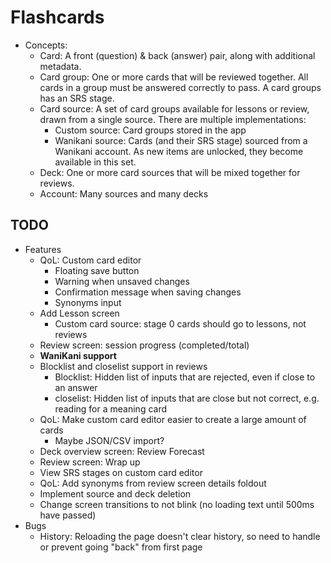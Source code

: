 # Flashcards

* Concepts:
  * Card: A front (question) & back (answer) pair, along with additional metadata.
  * Card group: One or more cards that will be reviewed together. All cards in a group must be
    answered correctly to pass. A card groups has an SRS stage.
  * Card source: A set of card groups available for lessons or review, drawn from a single
    source. There are multiple implementations:
    * Custom source: Card groups stored in the app
    * Wanikani source: Cards (and their SRS stage) sourced from a Wanikani account. As new
      items are unlocked, they become available in this set.
  * Deck: One or more card sources that will be mixed together for reviews.
  * Account: Many sources and many decks

## TODO

* Features
  * QoL: Custom card editor
    * Floating save button
    * Warning when unsaved changes
    * Confirmation message when saving changes
    * Synonyms input
  * Add Lesson screen
    * Custom card source: stage 0 cards should go to lessons, not reviews
  * Review screen: session progress (completed/total)
  * **WaniKani support**
  * Blocklist and closelist support in reviews
    * Blocklist: Hidden list of inputs that are rejected, even if close to an answer
    * closelist: Hidden list of inputs that are close but not correct, e.g. reading for a meaning card
  * QoL: Make custom card editor easier to create a large amount of cards
    * Maybe JSON/CSV import?
  * Deck overview screen: Review Forecast
  * Review screen: Wrap up
  * View SRS stages on custom card editor
  * QoL: Add synonyms from review screen details foldout
  * Implement source and deck deletion
  * Change screen transitions to not blink (no loading text until 500ms have passed)
* Bugs
  * History: Reloading the page doesn't clear history, so need to handle or prevent going 
    "back" from first page